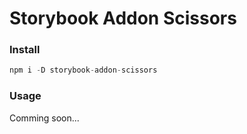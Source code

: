 # Storybook Addon Scissors

### Install

```javascript
npm i -D storybook-addon-scissors
```

### Usage
Comming soon...
